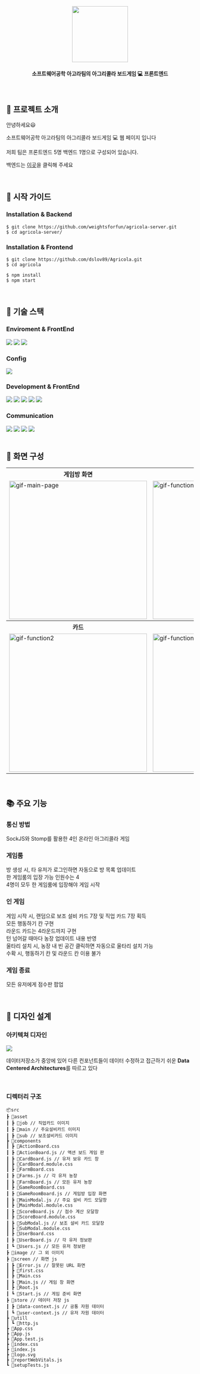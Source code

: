 <div align="center">
  
<img src="https://github.com/dslov89/Agricola/assets/71018440/ad428ee1-36a8-47a8-9d1a-46aaff1bf165"  width=150 >
  
 #### 소프트웨어공학 아고라팀의 아그리콜라 보드게임 :computer: 프론트엔드
</div>

<br/>

## :memo: 프로젝트 소개

안녕하세요:smiley: 

소프트웨어공학 아고라팀의 아그리콜라 보드게임 :computer: 웹 페이지 입니다

저희 팀은 프론트엔드 5명 백엔드 1명으로 구성되어 있습니다.   

백엔드는 [이곳](https://github.com/weightsforfun/agricola-server)을 클릭해 주세요 

<br/>

## :orange_book: 시작 가이드

### Installation & Backend
```
$ git clone https://github.com/weightsforfun/agricola-server.git
$ cd agricola-server/
```

### Installation & Frontend
```
$ git clone https://github.com/dslov89/Agricola.git
$ cd agricola

$ npm install 
$ npm start
```

<br/>

##  :hammer: 기술 스택

### Enviroment & FrontEnd
<div>
  <img src="https://img.shields.io/badge/visual studio code-007ACC?style=for-the-badge&logo=visual studio&logoColor=white">
  <img src="https://img.shields.io/badge/github-181717?style=for-the-badge&logo=github&logoColor=white">
  <img src="https://img.shields.io/badge/git-F05032?style=for-the-badge&logo=git&logoColor=white">

</div>

### Config
<div>
  <img src="https://img.shields.io/badge/npm-CB3837?style=for-the-badge&logo=npm&logoColor=white"> 
  </div>
  
### Development & FrontEnd
<div>
  <img src="https://img.shields.io/badge/css-1572B6?style=for-the-badge&logo=css3&logoColor=white"> 
  <img src="https://img.shields.io/badge/javascript-F7DF1E?style=for-the-badge&logo=javascript&logoColor=black"> 
  <img src="https://img.shields.io/badge/react-61DAFB?style=for-the-badge&logo=react&logoColor=black"> 
     <img src="https://img.shields.io/badge/sockjs-010101?style=for-the-badge&logo=socketdotio&logoColor=white">
       <img src="https://img.shields.io/badge/jest-C21325?style=for-the-badge&logo=jest&logoColor=white">
  </div>

### Communication 

  <div>
  <img src="https://img.shields.io/badge/slack-4A154B?style=for-the-badge&logo=slack&logoColor=white"> 
  <img src="https://img.shields.io/badge/notion-000000?style=for-the-badge&logo=notion&logoColor=white"> 
  <img src="https://img.shields.io/badge/googlesheets-34A853?style=for-the-badge&logo=googlesheets&logoColor=white"> 
    <img src="https://img.shields.io/badge/jirasoftware-0052CC?style=for-the-badge&logo=jirasoftware&logoColor=white"> 
  </div>
  
<br>

## :art: 화면 구성
<div align="center">
  <table>
    <tr align="center">
      <th>게임방 화면</th>
      <th>게임 화면</th>
    </tr>
    <tr>
      <td><img src="https://github.com/dslov89/Agricola/assets/71018440/84d24642-4e77-4fec-bb5a-ae39c2d8101f" alt="gif-main-page" width="370"></td>
      <td><img src="https://github.com/dslov89/Agricola/assets/71018440/84d24642-4e77-4fec-bb5a-ae39c2d8101f"alt="gif-function1" width="370"></td>
    </tr>
    <tr align="center">
      <th>카드</th>
      <th>농장</th>
    </tr>
    <tr>
      <td><img src="https://github.com/dslov89/Agricola/assets/71018440/84d24642-4e77-4fec-bb5a-ae39c2d8101f" alt="gif-function2" width="370"></td>
      <td><img src= "https://github.com/dslov89/Agricola/assets/71018440/84d24642-4e77-4fec-bb5a-ae39c2d8101f"alt="gif-function3" width="370"></td>
    </tr>
  </table>
</div>

<br/>

## :books: 주요 기능

###  통신 방법
SockJS와 Stomp를 활용한 4인 온라인 아그리콜라 게임

###  게임룸
방 생성 시, 타 유저가 로그인하면 자동으로 방 목록 업데이트   
한 게임룸의 입장 가능 인원수는 4   
4명이 모두 한 게임룸에 입장해야 게임 시작   

### 인 게임
게임 시작 시, 랜덤으로 보조 설비 카드 7장 및 직업 카드 7장 획득   
모든 행동하기 칸 구현   
라운드 카드는 4라운드까지 구현   
턴 넘어갈 때마다 농장 업데이트 내용 반영   
울타리 설치 시, 농장 내 빈 공간 클릭하면 자동으로 울타리 설치 가능     
수확 시, 행동하기 칸 및 라운드 칸 이용 불가

###  게임 종료
모든 유저에게 점수판 팝업

<br/>

## :scroll: 디자인 설계
  ### 아키텍쳐 디자인
  <img src="https://github.com/dslov89/Agricola/assets/71018440/84d24642-4e77-4fec-bb5a-ae39c2d8101f">
  
   데이터저장소가 중앙에 있어 다른 컨포넌트들이 데이터 수정하고 접근하기 쉬운 **Data Centered Architectures**를 따르고 있다
   
  <br/>
  
  
  ### 디렉터리 구조 
  
  ```
📦src
 ┣ 📂asset
 ┃ ┣ 📂job // 직업카드 이미지
 ┃ ┣ 📂main // 주요설비카드 이미지
 ┃ ┣ 📂sub // 보조설비카드 이미지
 ┣ 📂components
 ┃ ┣ 📜ActionBoard.css
 ┃ ┣ 📜ActionBoard.js // 액션 보드 게임 판 
 ┃ ┣ 📜CardBoard.js // 유저 보유 카드 창 
 ┃ ┣ 📜CardBoard.module.css
 ┃ ┣ 📜FarmBoard.css 
 ┃ ┣ 📜Farms.js // 각 유저 농장 
 ┃ ┣ 📜FarnBoard.js // 모든 유저 농장 
 ┃ ┣ 📜GameRoomBoard.css
 ┃ ┣ 📜GameRoomBoard.js // 게임방 입장 화면
 ┃ ┣ 📜MainModal.js // 주요 설비 카드 모달창
 ┃ ┣ 📜MainModal.module.css
 ┃ ┣ 📜ScoreBoard.js // 점수 계산 모달창
 ┃ ┣ 📜ScoreBoard.module.css
 ┃ ┣ 📜SubModal.js // 보조 설비 카드 모달창
 ┃ ┣ 📜SubModal.module.css
 ┃ ┣ 📜UserBoard.css
 ┃ ┣ 📜UserBoard.js // 각 유저 정보판
 ┃ ┗ 📜Users.js // 모든 유저 정보판 
 ┣ 📂image // 그 외 이미지 
 ┣ 📂screen // 화면 js
 ┃ ┣ 📜Error.js // 잘못된 URL 화면
 ┃ ┣ 📜first.css
 ┃ ┣ 📜Main.css 
 ┃ ┣ 📜Main.js // 게임 창 화면
 ┃ ┣ 📜Root.js
 ┃ ┗ 📜Start.js // 게임 준비 화면 
 ┣ 📂store // 데이터 저장 js
 ┃ ┣ 📜data-context.js // 공통 자원 데이터
 ┃ ┗ 📜user-context.js // 유저 자원 데이터 
 ┣ 📂utill
 ┃ ┗ 📜http.js
 ┣ 📜App.css
 ┣ 📜App.js
 ┣ 📜App.test.js
 ┣ 📜index.css
 ┣ 📜index.js
 ┣ 📜logo.svg
 ┣ 📜reportWebVitals.js
 ┗ 📜setupTests.js
  ```

  
